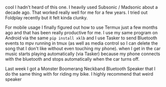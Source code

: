 cool I hadn't heard of this one. I heavily used Subsonic / Madsonic about a decade ago. That worked really well for me for a few years. I tried out Foldplay recently but it felt kinda clunky.

For mobile usage I finally figured out how to use Termux just a few months ago and that has been really productive for me. I use my same program on Android via the same `pip install xklb` and I use Tasker to send Bluetooth events to mpv running in tmux (as well as media control so I can delete the song that I don't like without even touching my phone). when I get in the car music starts playing automatically (via Tasker) because my phone connects with the bluetooth and stops automatically when the car turns off.

Last week I got a Monster Boomerang Neckband Bluetooth Speaker that I do the same thing with for riding my bike. I highly recommend that weird speaker
